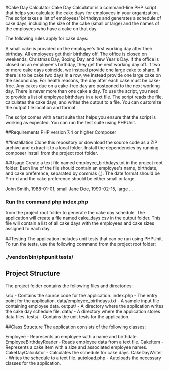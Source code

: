 #Cake Day Calculator
Cake Day Calculator is a command-line PHP script that helps you calculate the cake days for employees in your organization. The script takes a list of employees' birthdays and generates a schedule of cake days, including the size of the cake (small or large) and the names of the employees who have a cake on that day.

The following rules apply for cake days:

A small cake is provided on the employee's first working day after their birthday.
All employees get their birthday off.
The office is closed on weekends, Christmas Day, Boxing Day and New Year's Day.
If the office is closed on an employee's birthday, they get the next working day off.
If two or more cake days coincide, we instead provide one large cake to share.
If there is to be cake two days in a row, we instead provide one large cake on the second day.
For health reasons, the day after each cake must be cake-free. Any cakes due on a cake-free day are postponed to the next working day.
There is never more than one cake a day.
To use the script, you need to provide a list of employee birthdays in a text file. The script reads the file, calculates the cake days, and writes the output to a file. You can customize the output file location and format.

The script comes with a test suite that helps you ensure that the script is working as expected. You can run the test suite using PHPUnit.


##Requirements
PHP version 7.4 or higher
Composer

##Installation
Clone this repository or download the source code as a ZIP archive and extract it to a local folder.
Install the dependencies by running composer install from the project root folder.

##Usage
Create a text file named employee_birthdays.txt in the project root folder. Each line of the file should contain an employee's name, birthdate, and cake preference, separated by commas (,). The date format should be Y-m-d and the cake preference should be either small or large.


John Smith, 1988-01-01, small
Jane Doe, 1990-02-15, large
...

### Run the command php index.php 

from the project root folder to generate the cake day schedule.
The application will create a file named cake_days.csv in the output folder. This file will contain a list of all cake days with the employees and cake sizes assigned to each day.


##Testing
The application includes unit tests that can be run using PHPUnit. To run the tests, use the following command from the project root folder:

###  ./vendor/bin/phpunit tests/


## Project Structure
The project folder contains the following files and directories:

src/ - Contains the source code for the application.
index.php - The entry point for the application.
data/employee_birthdays.txt - A sample input file containing employee data.
output/ - A directory where the application writes the cake day schedule file.
data/ - A directory where the application stores data files.
tests/ - Contains the unit tests for the application.


##Class Structure
The application consists of the following classes:

Employee - Represents an employee with a name and birthdate.
EmployeeBirthdayReader - Reads employee data from a text file.
CakeItem - Represents a cake item with a size and associated employee names.
CakeDayCalculator - Calculates the schedule for cake days.
CakeDayWriter - Writes the schedule to a text file.
autoload.php - Autoloads the necessary classes for the application.
